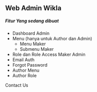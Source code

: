 <h2>Web Admin Wikla</h2>
<h5>Fitur Yang sedang dibuat</h5>
<ul>
<li>Dashboard Admin</li>
<li>
    Menu (hanya untuk Author dan Admin)
    <ul>
        <li>Menu Maker</li>
        <li>Submenu Maker</li>
    </ul>
</li>
<li>Role dan Role Access Maker Admin</li>
<li>Email Auth</li>
<li>Forgot Password</li>
<li>Author Menu</li>
<li>Author Role</li>
</ul>
<a href="https://wiklapandu.github.io/link/" style="text-decoration: none;">Contact Us</a>